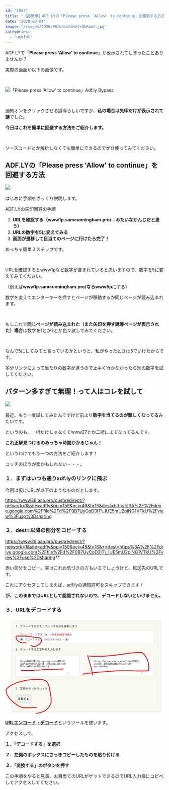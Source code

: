 ```yaml
---
id: "1582"
title: "【超簡単】ADF.LYの「Please press 'Allow' to continue」を回避する方法"
date: "2020-08-04"
image: "/images/2020/08/whichOneIsOkRoot.jpg"
categories: 
  - "useful"
---
```


ADF.LYで「**Please press 'Allow' to continue**」が表示されてしまったことありませんか？

実際の画面が以下の画像です。

 

![「Please press 'Allow' to continue」Adf.ly Bypass](https://i.gyazo.com/be251a5ee2b8c619d00e8b1ac6c55a17.png)

 

通知オンをクリックさせる誘導らしいですが、**私の場合は矢印だけが表示されて謎**でした。

**今日はこれを簡単に回避する方法をご紹介します。**

 

ソースコードとか解析しなくても簡単にできるのでぜひ使ってみてください。

## ADF.LYの「Please press 'Allow' to continue」を回避する方法

![](../../assets/images/2020/08/ghost_flat.jpg)

はじめに手順をざっくり説明します。

ADF.LYの矢印回避の手順

1. **URLを確認する（www1p.samcunningham.pro/...みたいなかんじだと思う）**
2. **URLの数字を5に変えてみる**
3. **画面が遷移して目当てのページに行けたら完了！**

めっちゃ簡単３ステップです。

 

URLを確認するとwww1pなど数字が含まれていると思いますので、数字を5に変えてみてください。

（例えば**www1p.samcunningham.pro/**なら**www5p**にする）

数字を変えてエンターキーを押すとページが移動するか同じページが読み込まれます。

 

もしこれで**同じページが読み込まれた（また矢印を押す誘導ページが表示された）場合**は数字を1とか2とか色々試してみてください。

 

なんで5にしてみてと言っているかというと、私がやったときは5でいけたからです。

多分リンクによって当たりの数字が違うので上手く行かなかったら別の数字を試してください。

## パターン多すぎて無理！って人はコレを試して

![](../../assets/images/2021/02/url_search.jpg)

最近、もう一度試してみたんですけど前より**数字を当てるのが難しくなってる**みたいです。

というのも、一桁だけじゃなくてwww27とか二桁にまでなってるんです。

**これ正解見つけるのめっちゃ時間かかるじゃん！**

というわけでもう一つの方法をご紹介します！

コッチのほうが楽かもしれない・・・。

### **１．まずはいつも通りadf.lyのリンクに飛ぶ**

今回は仮にURLが以下のようなものだとします。

https://www36.aaa.pro/pushredirect/?network=1&site=adfly&ppi=159&pci=49&t=16&dest=https%3A%2F%2Fdrive.google.com%2Ffile%2Fd%2F0B7UyCoD3IT\_IUE5mU2piNG1VTkU%2Fview%3Fusp%3Dsharing

### **２．dest=以降の部分をコピーする**

https://www36.aaa.pro/pushredirect/?network=1&site=adfly&ppi=159&pci=49&t=16&**dest=https%3A%2F%2Fdrive.google.com%2Ffile%2Fd%2F0B7UyCoD3IT\_IUE5mU2piNG1VTkU%2Fview%3Fusp%3Dsharing**

赤い部分をコピー。実はこれお気づきの方もいるでしょうけど、転送先のURLです。

これにアクセスしてしまえば、adf.lyの通知許可をスキップできます！

**が、このままではURLとして認識されないので、デコードしないといけません。**

### ３．URLをデコードする

![urlデコーダーの使い方](/images/2020/08/urldecoder_tut.png)

[**URLエンコード・デコード**](https://tech-unlimited.com/urlencode.html)というツールを使います。

アクセスして、

**１．「デコードする」を選択**

**２．左側のボックスにさっきコピーしたものを貼り付ける**

**３．「変換する」のボタンを押す**

この手順をやると見事、お目当てのURLがゲットできるのでURL入力欄にコピペしてアクセスしてください。
